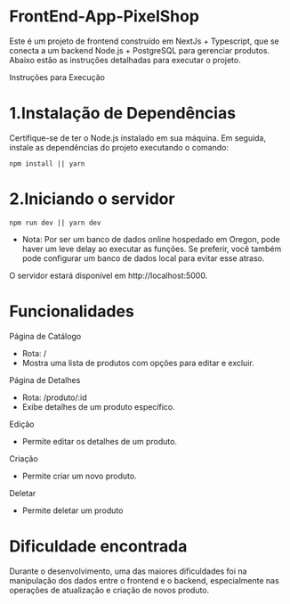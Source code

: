 # FrontEnd-App-PixelShop

Este é um projeto de frontend construído em NextJs + Typescript, que se conecta a um backend Node.js + PostgreSQL para gerenciar produtos. Abaixo estão as instruções detalhadas para executar o projeto.

Instruções para Execução

# 1.Instalação de Dependências

Certifique-se de ter o Node.js instalado em sua máquina. Em seguida, instale as dependências do projeto executando o comando:

```
npm install || yarn
```

# 2.Iniciando o servidor

```
npm run dev || yarn dev
```
- Nota: Por ser um banco de dados online hospedado em Oregon, pode haver um leve delay ao executar as funções. Se preferir, você também pode configurar um banco de dados local para evitar esse atraso.<br>


O servidor estará disponível em http://localhost:5000.

# Funcionalidades

Página de Catálogo

- Rota: /
- Mostra uma lista de produtos com opções para editar e excluir.


Página de Detalhes

- Rota: /produto/:id
- Exibe detalhes de um produto específico.

Edição

- Permite editar os detalhes de um produto.


Criação

- Permite criar um novo produto.

Deletar

 - Permite deletar um produto

# Dificuldade encontrada

Durante o desenvolvimento, uma das maiores dificuldades foi na manipulação dos dados entre o frontend e o backend, especialmente nas operações de atualização e criação de novos produto.<br>

  
